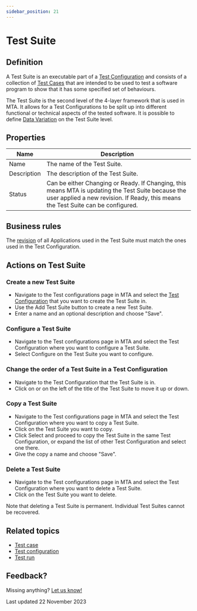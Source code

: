```yaml
---
sidebar_position: 21
---
```



# Test Suite 


## Definition

A Test Suite is an executable part of a [Test Configuration](test-configuration) and consists of a collection of [Test Cases](test-case) that are intended to be used to test a software program to show that it has some specified set of behaviours.

The Test Suite is the second level of the 4-layer framework that is used in MTA. It allows for a Test Configurations to be split up into different functional or technical aspects of the tested software. It is possible to define [Data Variation](datavariation) on the Test Suite level. 

## Properties
| Name        | Description                                                                                                                                                                             |
| ----------- | --------------------------------------------------------------------------------------------------------------------------------------------------------------------------------------- |
| Name        | The name of the Test Suite.                                                                                                                                                             |
| Description | The description of the Test Suite.                                                                                                                                                      |
| Status      | Can be either Changing or Ready. If Changing, this means MTA is updating the Test Suite because the user applied a new revision. If Ready, this means the Test Suite can be configured. |
  
## Business rules

The [revision](application-revision) of all Applications used in the Test Suite must match the ones used in the Test Configuration.

## Actions on Test Suite

### Create a new Test Suite
- Navigate to the Test configurations page in MTA and select the [Test Configuration](test-configuration) that you want to create the Test Suite in.
- Use the Add Test Suite button to create a new Test Suite.
- Enter a name and an optional description and choose "Save".

### Configure a Test Suite
- Navigate to the Test configurations page in MTA and select the Test Configuration where you want to configure a Test Suite.
- Select Configure on the Test Suite you want to configure.

### Change the order of a Test Suite in a Test Configuration
- Navigate to the Test Configuration that the Test Suite is in.
- Click on <i class="fas fa-arrow-up"></i> or <i class="fas fa-arrow-down"></i> on the left of the title of the Test Suite to move it up or down.

### Copy a Test Suite
- Navigate to the Test configurations page in MTA and select the Test Configuration where you want to copy a Test Suite.
- Click <i class="fas fa-copy"></i> on the Test Suite you want to copy.
- Click Select and proceed to copy the Test Suite in the same Test Configuration, or expand the list of other Test Configuration and select one there.
- Give the copy a name and choose "Save".

### Delete a Test Suite
- Navigate to the Test configurations page in MTA and select the Test Configuration where you want to delete a Test Suite.
- Click <i class="fas fa-trash-alt"></i> on the Test Suite you want to delete.

Note that deleting a Test Suite is permanent. Individual Test Suites cannot be recovered.

## Related topics
- [Test case](test-case)
- [Test configuration](test-configuration)
- [Test run](test-run)

## Feedback?
Missing anything? [Let us know!](mailto:support@menditect.com)

Last updated 22 November 2023